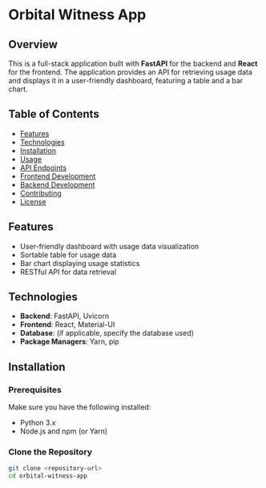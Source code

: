 # Orbital Witness App

## Overview

This is a full-stack application built with **FastAPI** for the backend and **React** for the frontend. The application provides an API for retrieving usage data and displays it in a user-friendly dashboard, featuring a table and a bar chart.

## Table of Contents

- [Features](#features)
- [Technologies](#technologies)
- [Installation](#installation)
- [Usage](#usage)
- [API Endpoints](#api-endpoints)
- [Frontend Development](#frontend-development)
- [Backend Development](#backend-development)
- [Contributing](#contributing)
- [License](#license)

## Features

- User-friendly dashboard with usage data visualization
- Sortable table for usage data
- Bar chart displaying usage statistics
- RESTful API for data retrieval

## Technologies

- **Backend**: FastAPI, Uvicorn
- **Frontend**: React, Material-UI
- **Database**: (if applicable, specify the database used)
- **Package Managers**: Yarn, pip

## Installation

### Prerequisites

Make sure you have the following installed:

- Python 3.x
- Node.js and npm (or Yarn)

### Clone the Repository

```bash
git clone <repository-url>
cd orbital-witness-app
